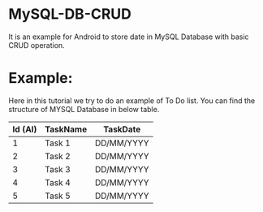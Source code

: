 # MySQL-DB-CRUD
It is an example for Android to store date in MySQL Database with basic CRUD operation.

# Example:
Here in this tutorial we try to do an example of To Do list. You can find the structure of MYSQL Database in below table.

| Id (AI) | TaskName |  TaskDate  |
|---------|----------|------------|
|    1    |  Task 1  | DD/MM/YYYY |
|    2    |  Task 2  | DD/MM/YYYY |
|    3    |  Task 3  | DD/MM/YYYY |
|    4    |  Task 4  | DD/MM/YYYY |
|    5    |  Task 5  | DD/MM/YYYY |
